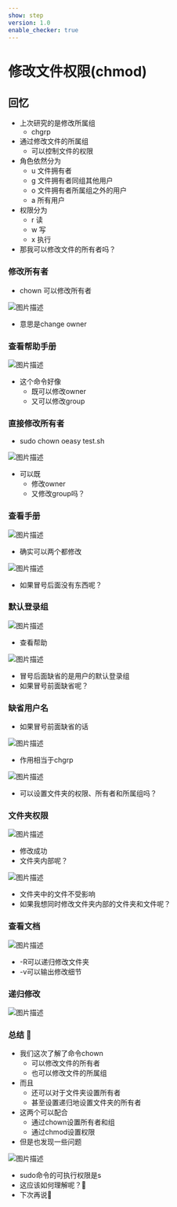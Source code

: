 ```yaml
---
show: step
version: 1.0
enable_checker: true
---
```


# 修改文件权限(chmod)

## 回忆

- 上次研究的是修改所属组
	- chgrp
- 通过修改文件的所属组
	- 可以控制文件的权限
- 角色依然分为
	- u 文件拥有者
	- g 文件拥有者同组其他用户
	- o 文件拥有者所属组之外的用户
	- a 所有用户
- 权限分为
	- r 读
	- w 写
	- x 执行
- 那我可以修改文件的所有者吗？

### 修改所有者

- chown 可以修改所有者

![图片描述](https://doc.shiyanlou.com/courses/uid1190679-20221012-1665581026939)

- 意思是change owner

### 查看帮助手册

![图片描述](https://doc.shiyanlou.com/courses/uid1190679-20221012-1665581252744)

- 这个命令好像
	- 既可以修改owner
	- 又可以修改group

### 直接修改所有者

- sudo chown oeasy test.sh

![图片描述](https://doc.shiyanlou.com/courses/uid1190679-20221012-1665581656196)

- 可以既
	- 修改owner
	- 又修改group吗？

### 查看手册

![图片描述](https://doc.shiyanlou.com/courses/uid1190679-20221012-1665581894152)

- 确实可以两个都修改

![图片描述](https://doc.shiyanlou.com/courses/uid1190679-20221012-1665581913166)

- 如果冒号后面没有东西呢？

### 默认登录组

![图片描述](https://doc.shiyanlou.com/courses/uid1190679-20221012-1665581977513)

- 查看帮助

![图片描述](https://doc.shiyanlou.com/courses/uid1190679-20221012-1665582049014)

- 冒号后面缺省的是用户的默认登录组
- 如果冒号前面缺省呢？

### 缺省用户名

- 如果冒号前面缺省的话

![图片描述](https://doc.shiyanlou.com/courses/uid1190679-20221012-1665582147185)

- 作用相当于chgrp

![图片描述](https://doc.shiyanlou.com/courses/uid1190679-20221012-1665582186117)

- 可以设置文件夹的权限、所有者和所属组吗？

### 文件夹权限

![图片描述](https://doc.shiyanlou.com/courses/uid1190679-20221013-1665623967058)

- 修改成功
- 文件夹内部呢？

![图片描述](https://doc.shiyanlou.com/courses/uid1190679-20221013-1665624002914)

- 文件夹中的文件不受影响
- 如果我想同时修改文件夹内部的文件夹和文件呢？

### 查看文档

![图片描述](https://doc.shiyanlou.com/courses/uid1190679-20221012-1665581230933)

- -R可以递归修改文件夹
- -v可以输出修改细节

### 递归修改

![图片描述](https://doc.shiyanlou.com/courses/uid1190679-20221013-1665624505259)

### 总结 🤨
- 我们这次了解了命令chown
	- 可以修改文件的所有者
	- 也可以修改文件的所属组
- 而且
	- 还可以对于文件夹设置所有者
	- 甚至设置递归地设置文件夹的所有者
- 这两个可以配合
	- 通过chown设置所有者和组
	- 通过chmod设置权限
- 但是也发现一些问题

![图片描述](https://doc.shiyanlou.com/courses/uid1190679-20221013-1665625223620)

- sudo命令的可执行权限是s
- 这应该如何理解呢？🤔
- 下次再说👋